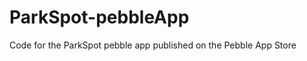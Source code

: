 ParkSpot-pebbleApp
==================

Code for the ParkSpot pebble app published on the Pebble App Store
